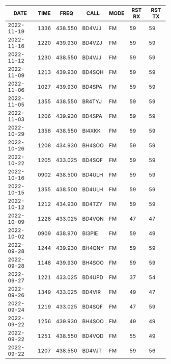 |DATE|TIME|FREQ|CALL|MODE|RST RX|RST TX|
|-|-|-|-|-|-|-|
|2022-11-19|1336|438.550|BD4VJJ|FM|59|59|
|2022-11-16|1220|439.930|BD4VZJ|FM|59|59|
|2022-11-12|1230|438.550|BD4VJJ|FM|59|59|
|2022-11-09|1213|439.930|BD4SQH|FM|59|59|
|2022-11-06|1027|439.930|BD4SPA|FM|59|59|
|2022-11-05|1355|438.550|BR4TYJ|FM|59|59|
|2022-11-03|1206|439.930|BD4SPA|FM|59|59|
|2022-10-29|1358|438.550|BI4XKK|FM|59|59|
|2022-10-26|1208|434.930|BH4SOO|FM|59|59|
|2022-10-22|1205|433.025|BD4SQF|FM|59|59|
|2022-10-16|0902|438.500|BD4ULH|FM|59|59|
|2022-10-15|1355|438.500|BD4ULH|FM|59|59|
|2022-10-12|1212|434.930|BD4TZY|FM|59|59|
|2022-10-09|1228|433.025|BD4VQN|FM|47|47|
|2022-10-02|0909|438.970|BI3PIE|FM|59|49|
|2022-09-28|1244|439.930|BH4QNY|FM|59|59|
|2022-09-28|1148|439.930|BH4SOO|FM|59|59|
|2022-09-27|1221|433.025|BD4UPD|FM|37|54|
|2022-09-26|1349|433.025|BD4VIR|FM|49|47|
|2022-09-24|1219|433.025|BD4SQF|FM|47|59|
|2022-09-22|1256|439.930|BH4SOO|FM|49|49|
|2022-09-22|1251|438.550|BD4VQD|FM|55|49|
|2022-09-22|1207|438.550|BD4VJT|FM|59|56|
